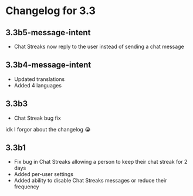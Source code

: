 # Changelog for 3.3

## 3.3b5-message-intent

- Chat Streaks now reply to the user instead of sending a chat message

## 3.3b4-message-intent

- Updated translations
- Added 4 languages

## 3.3b3

- Chat Streak bug fix

idk I forgor about the changelog 😭

## 3.3b1

- Fix bug in Chat Streaks allowing a person to keep their chat streak for 2 days
- Added per-user settings
- Added ability to disable Chat Streaks messages or reduce their frequency
